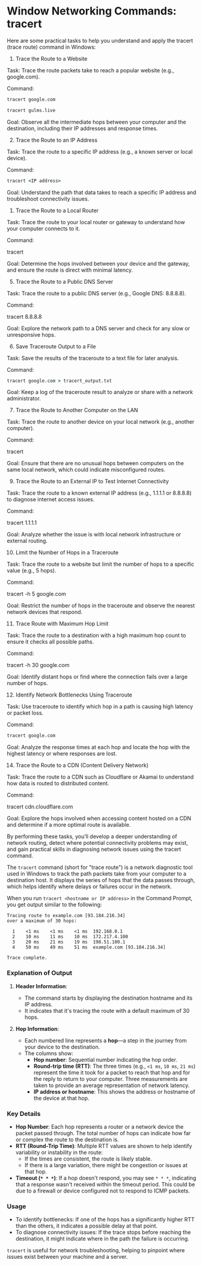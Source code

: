 # Window Networking Commands: tracert

Here are some practical tasks to help you understand and apply the tracert (trace route) command in Windows:

1. Trace the Route to a Website

Task: Trace the route packets take to reach a popular website (e.g., google.com).

Command:

```cmd
tracert google.com
```

```cmd
tracert gulms.live
```

Goal: Observe all the intermediate hops between your computer and the destination, including their IP addresses and response times.

2. Trace the Route to an IP Address

Task: Trace the route to a specific IP address (e.g., a known server or local device).

Command:

```cmd
tracert <IP address>
```

Goal: Understand the path that data takes to reach a specific IP address and troubleshoot connectivity issues.

1. Trace the Route to a Local Router

Task: Trace the route to your local router or gateway to understand how your computer connects to it.

Command:

tracert <Gateway IP address>

Goal: Determine the hops involved between your device and the gateway, and ensure the route is direct with minimal latency.

5. Trace the Route to a Public DNS Server

Task: Trace the route to a public DNS server (e.g., Google DNS: 8.8.8.8).

Command:

tracert 8.8.8.8

Goal: Explore the network path to a DNS server and check for any slow or unresponsive hops.


6. Save Traceroute Output to a File

Task: Save the results of the traceroute to a text file for later analysis.

Command:

```cmd
tracert google.com > tracert_output.txt
```

Goal: Keep a log of the traceroute result to analyze or share with a network administrator.


7. Trace the Route to Another Computer on the LAN

Task: Trace the route to another device on your local network (e.g., another computer).

Command:

tracert <Computer IP address>

Goal: Ensure that there are no unusual hops between computers on the same local network, which could indicate misconfigured routes.


9. Trace the Route to an External IP to Test Internet Connectivity

Task: Trace the route to a known external IP address (e.g., 1.1.1.1 or 8.8.8.8) to diagnose internet access issues.

Command:

tracert 1.1.1.1

Goal: Analyze whether the issue is with local network infrastructure or external routing.


10. Limit the Number of Hops in a Traceroute

Task: Trace the route to a website but limit the number of hops to a specific value (e.g., 5 hops).

Command:

tracert -h 5 google.com

Goal: Restrict the number of hops in the traceroute and observe the nearest network devices that respond.


11. Trace Route with Maximum Hop Limit

Task: Trace the route to a destination with a high maximum hop count to ensure it checks all possible paths.

Command:

tracert -h 30 google.com

Goal: Identify distant hops or find where the connection fails over a large number of hops.


12. Identify Network Bottlenecks Using Traceroute

Task: Use traceroute to identify which hop in a path is causing high latency or packet loss.

Command:

```cmd
tracert google.com
```

Goal: Analyze the response times at each hop and locate the hop with the highest latency or where responses are lost.

14.  Trace the Route to a CDN (Content Delivery Network)

Task: Trace the route to a CDN such as Cloudflare or Akamai to understand how data is routed to distributed content.

Command:

tracert cdn.cloudflare.com

Goal: Explore the hops involved when accessing content hosted on a CDN and determine if a more optimal route is available.

By performing these tasks, you’ll develop a deeper understanding of network routing, detect where potential connectivity problems may exist, and gain practical skills in diagnosing network issues using the tracert command.


The `tracert` command (short for "trace route") is a network diagnostic tool used in Windows to track the path packets take from your computer to a destination host. It displays the series of hops that the data passes through, which helps identify where delays or failures occur in the network.

When you run `tracert <hostname or IP address>` in the Command Prompt, you get output similar to the following:

```
Tracing route to example.com [93.184.216.34]
over a maximum of 30 hops:

  1    <1 ms    <1 ms    <1 ms  192.168.0.1
  2    10 ms    11 ms    10 ms  172.217.4.100
  3    20 ms    21 ms    19 ms  198.51.100.1
  4    50 ms    49 ms    51 ms  example.com [93.184.216.34]

Trace complete.
```

### Explanation of Output

1. **Header Information**: 
   - The command starts by displaying the destination hostname and its IP address.
   - It indicates that it's tracing the route with a default maximum of 30 hops.

2. **Hop Information**:
   - Each numbered line represents a **hop**—a step in the journey from your device to the destination.
   - The columns show:
     - **Hop number**: Sequential number indicating the hop order.
     - **Round-trip time (RTT)**: The three times (e.g., `<1 ms`, `10 ms`, `21 ms`) represent the time it took for a packet to reach that hop and for the reply to return to your computer. Three measurements are taken to provide an average representation of network latency.
     - **IP address or hostname**: This shows the address or hostname of the device at that hop.

### Key Details
- **Hop Number**: Each hop represents a router or a network device the packet passed through. The total number of hops can indicate how far or complex the route to the destination is.
- **RTT (Round-Trip Time)**: Multiple RTT values are shown to help identify variability or instability in the route:
  - If the times are consistent, the route is likely stable.
  - If there is a large variation, there might be congestion or issues at that hop.
- **Timeout (`* * *`)**: If a hop doesn't respond, you may see `* * *`, indicating that a response wasn't received within the timeout period. This could be due to a firewall or device configured not to respond to ICMP packets.

### Usage
- To identify bottlenecks: If one of the hops has a significantly higher RTT than the others, it indicates a possible delay at that point.
- To diagnose connectivity issues: If the trace stops before reaching the destination, it might indicate where in the path the failure is occurring.

`tracert` is useful for network troubleshooting, helping to pinpoint where issues exist between your machine and a server.
